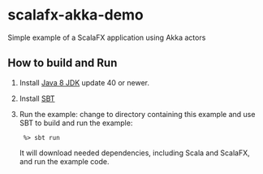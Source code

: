 scalafx-akka-demo
===================

Simple example of a ScalaFX application using Akka actors

How to build and Run
--------------------

1. Install [Java 8 JDK](http://www.oracle.com/technetwork/java/javase/downloads/index.html) update 40 or newer.

2. Install [SBT](http://www.scala-sbt.org/)

3. Run the example: change to directory containing this example and use SBT to
   build and run the example:

   ```
    %> sbt run
   ```

   It will download needed dependencies, including Scala and ScalaFX, and run 
   the example code. 